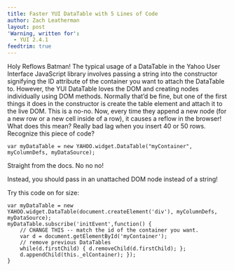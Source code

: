 ```yaml
---
title: Faster YUI DataTable with 5 Lines of Code
author: Zach Leatherman
layout: post
'Warning, written for':
  - YUI 2.4.1
feedtrim: true
---
```


Holy Reflows Batman! The typical usage of a DataTable in the Yahoo User Interface JavaScript library involves passing a string into the constructor signifying the ID attribute of the container you want to attach the DataTable to. However, the YUI DataTable loves the DOM and creating nodes individually using DOM methods. Normally that’d be fine, but one of the first things it does in the constructor is create the table element and attach it to the live DOM. This is a no-no. Now, every time they append a new node (for a new row or a new cell inside of a row), it causes a reflow in the browser! What does this mean? Really bad lag when you insert 40 or 50 rows. Recognize this piece of code?

    var myDataTable = new YAHOO.widget.DataTable("myContainer", myColumnDefs, myDataSource);


Straight from the docs. No no no!

Instead, you should pass in an unattached DOM node instead of a string!

Try this code on for size:

    var myDataTable = new YAHOO.widget.DataTable(document.createElement('div'), myColumnDefs, myDataSource); 
    myDataTable.subscribe('initEvent',function() {
        // CHANGE THIS -- match the id of the container you want.
        var d = document.getElementById('myContainer');
        // remove previous DataTables
        while(d.firstChild) { d.removeChild(d.firstChild); };
        d.appendChild(this._elContainer); });
    }
